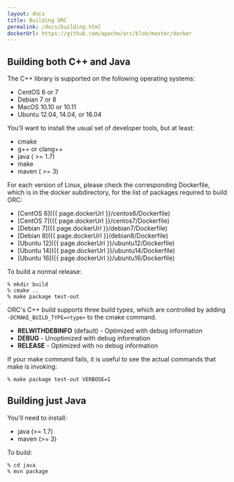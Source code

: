 ```yaml
---
layout: docs
title: Building ORC
permalink: /docs/building.html
dockerUrl: https://github.com/apache/orc/blob/master/docker
---
```


## Building both C++ and Java

The C++ library is supported on the following operating systems:

* CentOS 6 or 7
* Debian 7 or 8
* MacOS 10.10 or 10.11
* Ubuntu 12.04, 14.04, or 16.04

You'll want to install the usual set of developer tools, but at least:

* cmake
* g++ or clang++
* java ( >= 1.7)
* make
* maven ( >= 3)

For each version of Linux, please check the corresponding Dockerfile, which
is in the docker subdirectory, for the list of packages required to build ORC:

* [CentOS 6]({{ page.dockerUrl }}/centos6/Dockerfile)
* [CentOS 7]({{ page.dockerUrl }}/centos7/Dockerfile)
* [Debian 7]({{ page.dockerUrl }}/debian7/Dockerfile)
* [Debian 8]({{ page.dockerUrl }}/debian8/Dockerfile)
* [Ubuntu 12]({{ page.dockerUrl }}/ubuntu12/Dockerfile)
* [Ubuntu 14]({{ page.dockerUrl }}/ubuntu14/Dockerfile)
* [Ubuntu 16]({{ page.dockerUrl }}/ubuntu16/Dockerfile)

To build a normal release:

~~~ shell
% mkdir build
% cmake ..
% make package test-out
~~~

ORC's C++ build supports three build types, which are controlled by adding
`-DCMAKE_BUILD_TYPE=<type>` to the cmake command.

* **RELWITHDEBINFO** (default) - Optimized with debug information
* **DEBUG** - Unoptimized with debug information
* **RELEASE** - Optimized with no debug information

If your make command fails, it is useful to see the actual commands that make
is invoking:

~~~ shell
% make package test-out VERBOSE=1
~~~

## Building just Java

You'll need to install:

* java (>= 1.7)
* maven (>= 3)

To build:

~~~ shell
% cd java
% mvn package
~~~


